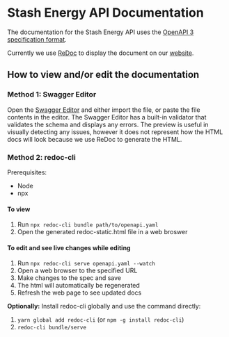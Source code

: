 # Stash Energy API Documentation

The documentation for the Stash Energy API uses the [OpenAPI 3 specification format](https://github.com/OAI/OpenAPI-Specification/).

Currently we use [ReDoc](https://github.com/Rebilly/ReDoc) to display the document on our [website](https://dev.stash.energy).

## How to view and/or edit the documentation

### Method 1: Swagger Editor

Open the [Swagger Editor](https://editor.swagger.io/) and either import the file, or paste the file contents in the editor. The Swagger Editor has a built-in validator that validates the schema and displays any errors. The preview is useful in visually detecting any issues, however it does not represent how the HTML docs will look because we use ReDoc to generate the HTML.

### Method 2: redoc-cli

Prerequisites:

- Node
- npx

#### To view

1. Run `npx redoc-cli bundle path/to/openapi.yaml`
2. Open the generated redoc-static.html file in a web broswer

#### To edit and see live changes while editing

1. Run `npx redoc-cli serve openapi.yaml --watch`
2. Open a web browser to the specified URL
3. Make changes to the spec and save
4. The html will automatically be regenerated
5. Refresh the web page to see updated docs

**Optionally:** Install redoc-cli globally and use the command directly:

1. `yarn global add redoc-cli` (or `npm -g install redoc-cli`)
2. `redoc-cli bundle/serve`
